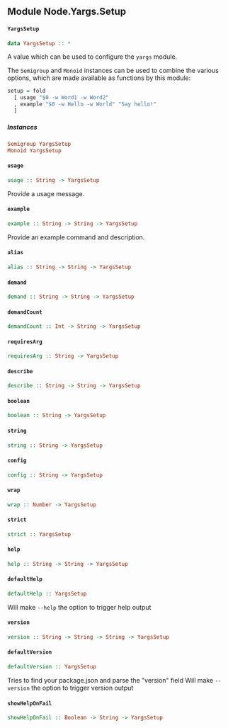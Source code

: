 ## Module Node.Yargs.Setup

#### `YargsSetup`

``` purescript
data YargsSetup :: *
```

A value which can be used to configure the `yargs` module.

The `Semigroup` and `Monoid` instances can be used to combine the various
options, which are made available as functions by this module:

```purescript
setup = fold
  [ usage "$0 -w Word1 -w Word2"
  , example "$0 -w Hello -w World" "Say hello!"
  ]
```

##### Instances
``` purescript
Semigroup YargsSetup
Monoid YargsSetup
```

#### `usage`

``` purescript
usage :: String -> YargsSetup
```

Provide a usage message.

#### `example`

``` purescript
example :: String -> String -> YargsSetup
```

Provide an example command and description.

#### `alias`

``` purescript
alias :: String -> String -> YargsSetup
```

#### `demand`

``` purescript
demand :: String -> String -> YargsSetup
```

#### `demandCount`

``` purescript
demandCount :: Int -> String -> YargsSetup
```

#### `requiresArg`

``` purescript
requiresArg :: String -> YargsSetup
```

#### `describe`

``` purescript
describe :: String -> String -> YargsSetup
```

#### `boolean`

``` purescript
boolean :: String -> YargsSetup
```

#### `string`

``` purescript
string :: String -> YargsSetup
```

#### `config`

``` purescript
config :: String -> YargsSetup
```

#### `wrap`

``` purescript
wrap :: Number -> YargsSetup
```

#### `strict`

``` purescript
strict :: YargsSetup
```

#### `help`

``` purescript
help :: String -> String -> YargsSetup
```

#### `defaultHelp`

``` purescript
defaultHelp :: YargsSetup
```

Will make `--help` the option to trigger help output

#### `version`

``` purescript
version :: String -> String -> String -> YargsSetup
```

#### `defaultVersion`

``` purescript
defaultVersion :: YargsSetup
```

Tries to find your package.json and parse the "version" field
Will make `--version` the option to trigger version output

#### `showHelpOnFail`

``` purescript
showHelpOnFail :: Boolean -> String -> YargsSetup
```


